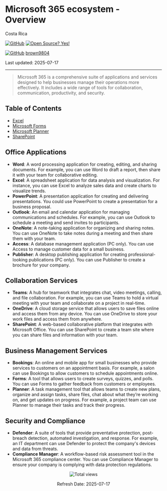# Microsoft 365 ecosystem - Overview

Costa Rica

[![GitHub](https://badgen.net/badge/icon/github?icon=github&label)](https://github.com) [![Open Source? Yes!](https://badgen.net/badge/Open%20Source%20%3F/Yes%21/blue?icon=github)](https://github.com/Naereen/badges/)

[![GitHub](https://img.shields.io/badge/--181717?logo=github&logoColor=ffffff)](https://github.com/)
[brown9804](https://github.com/brown9804)

Last updated: 2025-07-17

----------

> Microsoft 365 is a comprehensive suite of applications and services designed to help businesses manage their operations more effectively. It includes a wide range of tools for collaboration, communication, productivity, and security.


## Table of Contents

- [Excel](./Excel/) 
- [Microsoft Forms](./Forms/)
- [Microsoft Planner](./Planner/) 
- [SharePoint](./SharePoint/) 

## Office Applications

- **Word**: A word processing application for creating, editing, and sharing documents. For example, you can use Word to draft a report, then share it with your team for collaborative editing.
- **Excel**: A spreadsheet application for data analysis and visualization. For instance, you can use Excel to analyze sales data and create charts to visualize trends.
- **PowerPoint**: A presentation application for creating and delivering presentations. You could use PowerPoint to create a presentation for a business proposal.
- **Outlook**: An email and calendar application for managing communications and schedules. For example, you can use Outlook to schedule a meeting and send invites to participants.
- **OneNote**: A note-taking application for organizing and sharing notes. You can use OneNote to take notes during a meeting and then share them with your team.
- **Access**: A database management application (PC only). You can use Access to manage customer data for a small business.
- **Publisher**: A desktop publishing application for creating professional-looking publications (PC only). You can use Publisher to create a brochure for your company.

## Collaboration Services

- **Teams**: A hub for teamwork that integrates chat, video meetings, calling, and file collaboration. For example, you can use Teams to hold a virtual meeting with your team and collaborate on a project in real-time.
- **OneDrive**: A cloud storage service that allows users to save files online and access them from any device. You can use OneDrive to store your work files and access them from anywhere.
- **SharePoint**: A web-based collaborative platform that integrates with Microsoft Office. You can use SharePoint to create a team site where you can share files and information with your team.

## Business Management Services

- **Bookings**: An online and mobile app for small businesses who provide services to customers on an appointment basis. For example, a salon can use Bookings to allow customers to schedule appointments online.
- **Forms**: A tool that allows users to create surveys, quizzes, and polls. You can use Forms to gather feedback from customers or employees.
- **Planner**: A task management tool that allows teams to create new plans, organize and assign tasks, share files, chat about what they’re working on, and get updates on progress. For example, a project team can use Planner to manage their tasks and track their progress.

## Security and Compliance

- **Defender**: A suite of tools that provide preventative protection, post-breach detection, automated investigation, and response. For example, an IT department can use Defender to protect the company's devices and data from threats.
- **Compliance Manager**: A workflow-based risk assessment tool in the Microsoft 365 compliance center. You can use Compliance Manager to ensure your company is complying with data protection regulations.


<!-- START BADGE -->
<div align="center">
  <img src="https://img.shields.io/badge/Total%20views-230-limegreen" alt="Total views">
  <p>Refresh Date: 2025-07-17</p>
</div>
<!-- END BADGE -->
